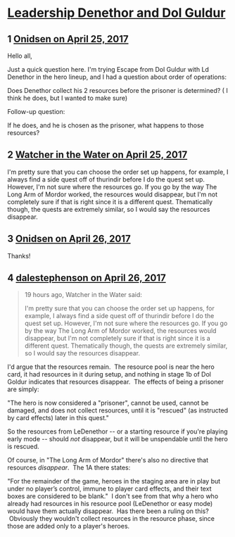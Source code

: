 # [Leadership Denethor and Dol Guldur](https://community.fantasyflightgames.com/topic/248143-leadership-denethor-and-dol-guldur/)

## 1 [Onidsen on April 25, 2017](https://community.fantasyflightgames.com/topic/248143-leadership-denethor-and-dol-guldur/?do=findComment&comment=2752133)

Hello all,

Just a quick question here. I'm trying Escape from Dol Guldur with Ld Denethor in the hero lineup, and I had a question about order of operations:

Does Denethor collect his 2 resources before the prisoner is determined? ( I think he does, but I wanted to make sure)

Follow-up question:

If he does, and he is chosen as the prisoner, what happens to those resources?

## 2 [Watcher in the Water on April 25, 2017](https://community.fantasyflightgames.com/topic/248143-leadership-denethor-and-dol-guldur/?do=findComment&comment=2752197)

I'm pretty sure that you can choose the order set up happens, for example, I always find a side quest off of thurindir before I do the quest set up. However, I'm not sure where the resources go. If you go by the way The Long Arm of Mordor worked, the resources would disappear, but I'm not completely sure if that is right since it is a different quest. Thematically though, the quests are extremely similar, so I would say the resources disappear.

## 3 [Onidsen on April 26, 2017](https://community.fantasyflightgames.com/topic/248143-leadership-denethor-and-dol-guldur/?do=findComment&comment=2753613)

Thanks! 

## 4 [dalestephenson on April 26, 2017](https://community.fantasyflightgames.com/topic/248143-leadership-denethor-and-dol-guldur/?do=findComment&comment=2753923)

> 19 hours ago, Watcher in the Water said:
> 
> I'm pretty sure that you can choose the order set up happens, for example, I always find a side quest off of thurindir before I do the quest set up. However, I'm not sure where the resources go. If you go by the way The Long Arm of Mordor worked, the resources would disappear, but I'm not completely sure if that is right since it is a different quest. Thematically though, the quests are extremely similar, so I would say the resources disappear.

I'd argue that the resources remain.  The resource pool is near the hero card, it had resources in it during setup, and nothing in stage 1b of Dol Goldur indicates that resources disappear.  The effects of being a prisoner are simply:

"The hero is now considered a "prisoner", cannot be used, cannot be damaged, and does not collect resources, until it is "rescued" (as instructed by card effects) later in this quest."

So the resources from LeDenethor -- or a starting resource if you're playing early mode -- should *not* disappear, but it will be unspendable until the hero is rescued.

Of course, in "The Long Arm of Mordor" there's also no directive that resources *disappear*.  The 1A there states:

"For the remainder of the game, heroes in the staging area are in play but under no player’s control, immune to player card effects, and their text boxes are considered to be blank."  I don't see from that why a hero who already had resources in his resource pool (LeDenethor or easy mode) would have them actually disappear.  Has there been a ruling on this?  Obviously they wouldn't collect resources in the resource phase, since those are added only to a player's heroes.

